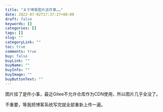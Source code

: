 ```yaml
---
title: "关于博客图片这件事……"
date: 2022-07-02T17:37:27+08:00
draft: false
keywords: []
categories: []
tags: []
slug: ""
categoryLink: ""
toc: true
comments: true
buy: false
buyLink: ""
buyName: ""
buyInfo: ""
buyImage: ""
buyButtonText: ""
---
```


图片挂了是件小事，最近Gitee不允许仓库作为CDN使用，所以图片几乎全没了。

不重要，等我把博客系统写完就全部重新上传一遍。